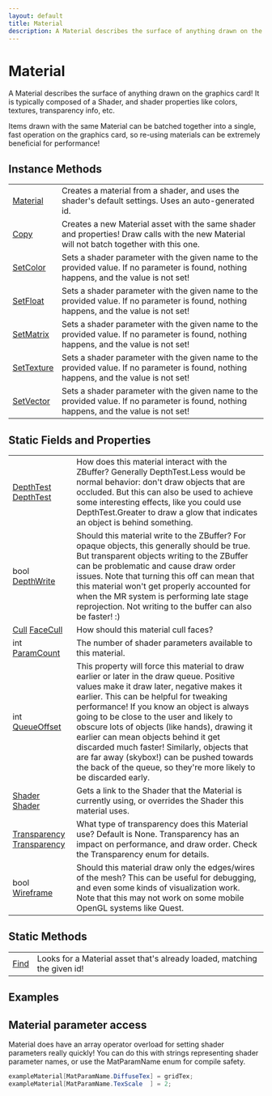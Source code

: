 ```yaml
---
layout: default
title: Material
description: A Material describes the surface of anything drawn on the graphics card! It is typically composed of a Shader, and shader properties like colors, textures, transparency info, etc.  Items drawn with the same Material can be batched together into a single, fast operation on the graphics card, so re-using materials can be extremely beneficial for performance!
---
```

# Material

A Material describes the surface of anything drawn on the
graphics card! It is typically composed of a Shader, and shader
properties like colors, textures, transparency info, etc.

Items drawn with the same Material can be batched together into a
single, fast operation on the graphics card, so re-using materials
can be extremely beneficial for performance!



## Instance Methods

|  |  |
|--|--|
|[Material]({{site.url}}/Pages/Reference/Material/Material.html)|Creates a material from a shader, and uses the shader's default settings. Uses an auto-generated id.|
|[Copy]({{site.url}}/Pages/Reference/Material/Copy.html)|Creates a new Material asset with the same shader and properties! Draw calls with the new Material will not batch together with this one.|
|[SetColor]({{site.url}}/Pages/Reference/Material/SetColor.html)|Sets a shader parameter with the given name to the provided value. If no parameter is found, nothing happens, and the value is not set!|
|[SetFloat]({{site.url}}/Pages/Reference/Material/SetFloat.html)|Sets a shader parameter with the given name to the provided value. If no parameter is found, nothing happens, and the value is not set!|
|[SetMatrix]({{site.url}}/Pages/Reference/Material/SetMatrix.html)|Sets a shader parameter with the given name to the provided value. If no parameter is found, nothing happens, and the value is not set!|
|[SetTexture]({{site.url}}/Pages/Reference/Material/SetTexture.html)|Sets a shader parameter with the given name to the provided value. If no parameter is found, nothing happens, and the value is not set!|
|[SetVector]({{site.url}}/Pages/Reference/Material/SetVector.html)|Sets a shader parameter with the given name to the provided value. If no parameter is found, nothing happens, and the value is not set!|


## Static Fields and Properties

|  |  |
|--|--|
|[DepthTest]({{site.url}}/Pages/Reference/DepthTest.html) [DepthTest]({{site.url}}/Pages/Reference/Material/DepthTest.html)|How does this material interact with the ZBuffer? Generally DepthTest.Less would be normal behavior: don't draw objects that are occluded. But this can also be used to achieve some interesting effects, like you could use DepthTest.Greater to draw a glow that indicates an object is behind something.|
|bool [DepthWrite]({{site.url}}/Pages/Reference/Material/DepthWrite.html)|Should this material write to the ZBuffer? For opaque objects, this generally should be true. But transparent objects writing to the ZBuffer can be problematic and cause draw order issues. Note that turning this off can mean that this material won't get properly accounted for when the MR system is performing late stage reprojection.  Not writing to the buffer can also be faster! :)|
|[Cull]({{site.url}}/Pages/Reference/Cull.html) [FaceCull]({{site.url}}/Pages/Reference/Material/FaceCull.html)|How should this material cull faces?|
|int [ParamCount]({{site.url}}/Pages/Reference/Material/ParamCount.html)|The number of shader parameters available to this material.|
|int [QueueOffset]({{site.url}}/Pages/Reference/Material/QueueOffset.html)|This property will force this material to draw earlier or later in the draw queue. Positive values make it draw later, negative makes it earlier. This can be helpful for tweaking performance! If you know an object is always going to be close to the user and likely to obscure lots of objects (like hands), drawing it earlier can mean objects behind it get discarded much faster! Similarly, objects that are far away (skybox!) can be pushed towards the back of the queue, so they're more likely to be discarded early.|
|[Shader]({{site.url}}/Pages/Reference/Shader.html) [Shader]({{site.url}}/Pages/Reference/Material/Shader.html)|Gets a link to the Shader that the Material is currently using, or overrides the Shader this material uses.|
|[Transparency]({{site.url}}/Pages/Reference/Transparency.html) [Transparency]({{site.url}}/Pages/Reference/Material/Transparency.html)|What type of transparency does this Material use? Default is None. Transparency has an impact on performance, and draw order. Check the Transparency enum for details.|
|bool [Wireframe]({{site.url}}/Pages/Reference/Material/Wireframe.html)|Should this material draw only the edges/wires of the mesh? This can be useful for debugging, and even some kinds of visualization work. Note that this may not work on some mobile OpenGL systems like Quest.|


## Static Methods

|  |  |
|--|--|
|[Find]({{site.url}}/Pages/Reference/Material/Find.html)|Looks for a Material asset that's already loaded, matching the given id!|


## Examples

## Material parameter access
Material does have an array operator overload for setting
shader parameters really quickly! You can do this with strings
representing shader parameter names, or use the MatParamName
enum for compile safety.
```csharp
exampleMaterial[MatParamName.DiffuseTex] = gridTex;
exampleMaterial[MatParamName.TexScale  ] = 2;
```


